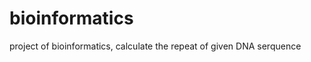 bioinformatics
==============

project of bioinformatics, calculate the repeat of given DNA serquence
